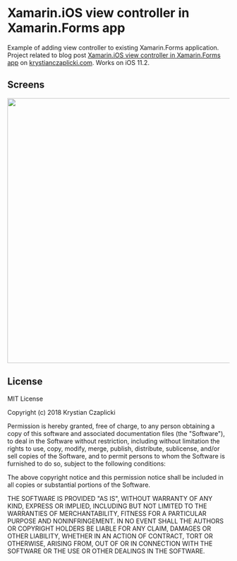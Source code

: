 # Xamarin.iOS view controller in Xamarin.Forms app
Example of adding view controller to existing Xamarin.Forms application. Project related to blog post <a href="http://krystianczaplicki.com/mobile/xamarin-ios-view…amarin-forms-app/">Xamarin.iOS view controller in Xamarin.Forms app</a> on <a href="http://krystianczaplicki.com">krystianczaplicki.com</a>. Works on iOS 11.2.

## Screens
<div style="text-align: center;">
    <img src="http://krystianczaplicki.com/wp-content/uploads/2018/02/navigate-to-native-with-back.gif" height="600" />
</div>

## License
MIT License

Copyright (c) 2018 Krystian Czaplicki

Permission is hereby granted, free of charge, to any person obtaining a copy
of this software and associated documentation files (the "Software"), to deal
in the Software without restriction, including without limitation the rights
to use, copy, modify, merge, publish, distribute, sublicense, and/or sell
copies of the Software, and to permit persons to whom the Software is
furnished to do so, subject to the following conditions:

The above copyright notice and this permission notice shall be included in all
copies or substantial portions of the Software.

THE SOFTWARE IS PROVIDED "AS IS", WITHOUT WARRANTY OF ANY KIND, EXPRESS OR
IMPLIED, INCLUDING BUT NOT LIMITED TO THE WARRANTIES OF MERCHANTABILITY,
FITNESS FOR A PARTICULAR PURPOSE AND NONINFRINGEMENT. IN NO EVENT SHALL THE
AUTHORS OR COPYRIGHT HOLDERS BE LIABLE FOR ANY CLAIM, DAMAGES OR OTHER
LIABILITY, WHETHER IN AN ACTION OF CONTRACT, TORT OR OTHERWISE, ARISING FROM,
OUT OF OR IN CONNECTION WITH THE SOFTWARE OR THE USE OR OTHER DEALINGS IN THE
SOFTWARE.